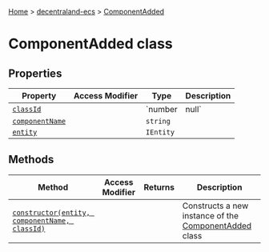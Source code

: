 [Home](./index) &gt; [decentraland-ecs](./decentraland-ecs.md) &gt; [ComponentAdded](./decentraland-ecs.componentadded.md)

# ComponentAdded class

## Properties

|  Property | Access Modifier | Type | Description |
|  --- | --- | --- | --- |
|  [`classId`](./decentraland-ecs.componentadded.classid.md) |  | `number | null` |  |
|  [`componentName`](./decentraland-ecs.componentadded.componentname.md) |  | `string` |  |
|  [`entity`](./decentraland-ecs.componentadded.entity.md) |  | `IEntity` |  |

## Methods

|  Method | Access Modifier | Returns | Description |
|  --- | --- | --- | --- |
|  [`constructor(entity, componentName, classId)`](./decentraland-ecs.componentadded.constructor.md) |  |  | Constructs a new instance of the [ComponentAdded](./decentraland-ecs.componentadded.md) class |


